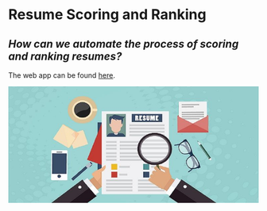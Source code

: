 # Resume Scoring and Ranking

## *How can we automate the process of scoring and ranking resumes?*

The web app can be found [here](https://antoinerahal-resume-scorer-main-rzzew6.streamlitapp.com).

![banner](./image/1554726063109.jpg)

